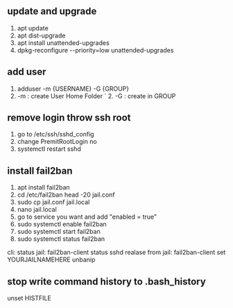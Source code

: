 ## update and upgrade
1. apt update 
2. apt dist-upgrade
3. apt install unattended-upgrades
4. dpkg-reconfigure --priority=low unattended-upgrades


## add user
1. adduser -m {USERNAME} -G {GROUP}
  1. -m : create User Home Folder
` 2. -G : create in GROUP


## remove login throw ssh root
1. go to /etc/ssh/sshd_config
2. change PremitRootLogin no
3. systemctl restart sshd

## install fail2ban 
1. apt install fail2ban 
2. cd /etc/fail2ban
head -20 jail.conf
3. sudo cp jail.conf jail.local
4. nano jail.local
5. go to service you want and add "enabled = true"
6. sudo systemctl enable fail2ban
7. sudo systemctl start fail2ban
8. sudo systemctl status fail2ban

cli: 
status jail: fail2ban-client status sshd
realase from jail: fail2ban-client set YOURJAILNAMEHERE unbanip 

## stop write command history to  .bash_history
unset HISTFILE
